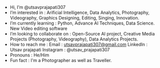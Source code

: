 - Hi, I’m @utsavprajapati307
- I’m interested in : Arificial Intelligence, Data Analytics, Photography, Videography, Graphics Designing, Editing, Singing, Innovation.
- I’m currently learning :
  Python, 
  Advance AI Techniques, 
  Data Science.
  New Video editing software
- I’m looking to collaborate on :
  Open-Source AI project, 
  Creative Media Projects (Photography, Videography), 
  Data Analytics Projects.
- How to reach me :
  Email : utsavprajapati307@gmail.com 
  LinkedIn : Utsav prajapati 
  Instagram : @utsav_prajapati307
- Pronouns : He/Him
- Fun fact : I'm a Photographer as well as Traveller.
  
<!---
utsavprajapati307/utsavprajapati307 is a ✨ special ✨ repository because its `README.md` (this file) appears on your GitHub profile.
You can click the Preview link to take a look at your changes.
--->
